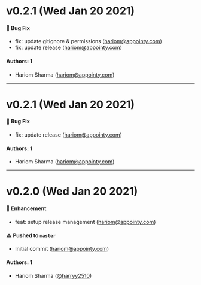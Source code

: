 # v0.2.1 (Wed Jan 20 2021)

#### 🐛 Bug Fix

- fix: update gitignore & permissions (hariom@appointy.com)
- fix: update release (hariom@appointy.com)

#### Authors: 1

- Hariom Sharma (hariom@appointy.com)

---

# v0.2.1 (Wed Jan 20 2021)

#### 🐛 Bug Fix

- fix: update release (hariom@appointy.com)

#### Authors: 1

- Hariom Sharma (hariom@appointy.com)

---

# v0.2.0 (Wed Jan 20 2021)

#### 🚀 Enhancement

- feat: setup release management (hariom@appointy.com)

#### ⚠️ Pushed to `master`

- Initial commit (hariom@appointy.com)

#### Authors: 1

- Hariom Sharma ([@harryy2510](https://github.com/harryy2510))
